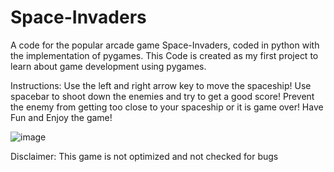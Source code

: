 # Space-Invaders

A code for the popular arcade game Space-Invaders, coded in python with the implementation of pygames.
This Code is created as my first project to learn about game development using pygames.

Instructions:
Use the left and right arrow key to move the spaceship!
Use spacebar to shoot down the enemies and try to get a good score!
Prevent the enemy from getting too close to your spaceship or it is game over!
Have Fun and Enjoy the game!

![image](https://user-images.githubusercontent.com/86009873/147593983-1af8c140-afa4-444e-993b-08543cbf691b.png)

Disclaimer: This game is not optimized and not checked for bugs

